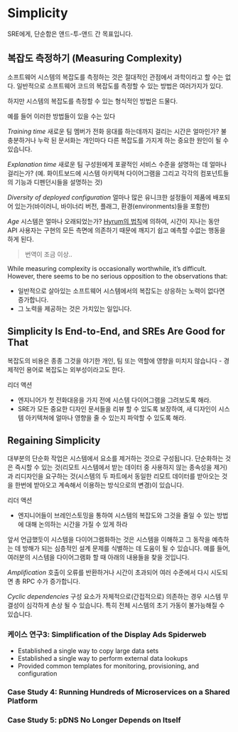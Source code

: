 # Simplicity

SRE에게, 단순함은 앤드-투-앤드 간 목표입니다.

## 복잡도 측정하기 (Measuring Complexity)

소프트웨어 시스템의 복잡도를 측정하는 것은 절대적인 관점에서 과학이라고 할 수는 없다. 일반적으로 소프트웨어 코드의 복잡도를 측정할 수 있는 방법은 여러가지가 있다.

하지만 시스템의 복잡도를 측정할 수 있는 형식적인 방법은 드물다.

예를 들어 이러한 방법들이 있을 수는 있다

*Training time*
새로운 팀 멤버가 전화 응대를 하는데까지 걸리는 시간은 얼마인가? 불충분하거나 누락 된 문서화는 개인마다 다른 복잡도를 가지게 하는 중요한 원인이 될 수 있습니다.

*Explanation time*
새로운 팀 구성원에게 포괄적인 서비스 수준을 설명하는 데 얼마나 걸리는가? (예. 화이트보드에 시스템 아키텍쳐 다이어그램을 그리고 각각의 컴포넌트들의 기능과 디펜던시들을 설명하는 것)

*Diversity of deployed configuration*
얼마나 많은 유니크한 설정들이 제품에 배포되어 있는가(바이러니, 바이너리 버전, 플래그, 환경(environments)들을 포함한)

*Age*
시스템은 얼마나 오래되었는가? [Hyrum의 법칙](http://www.hyrumslaw.com/)에 의하여, 시간이 지나는 동안 API 사용자는 구현의 모든 측면에 의존하기 때문에 깨지기 쉽고 예측할 수없는 행동을 하게 된다.
> 번역이 조금 이상..

While measuring complexity is occasionally worthwhile, it’s difficult. However, there
seems to be no serious opposition to the observations that:

- 일반적으로 살아있는 소프트웨어 시스템에서의 복잡도는 상응하는 노력이 없다면 증가합니다.
- 그 노력을 제공하는 것은 가치있는 일입니다.

## Simplicity Is End-to-End, and SREs Are Good for That

복잡도의 비용은 종종 그것을 야기한 개인, 팀 또는 역할에 영향을 미치지 않습니다 - 경제적인 용어로 복잡도는 외부성이라고도 한다.

리더 액션
- 엔지니어가 첫 전화대응을 가지 전에 시스템 다이어그램을 그려보도록 해라.
- SRE가 모든 중요한 디자인 문서들을 리뷰 할 수 있도록 보장하여, 새 디자인이 시스템 아키텍쳐에 얼마나 영향을 줄 수 있는지 파악할 수 있도록 해라.


## Regaining Simplicity

대부분의 단순화 작업은 시스템에서 요소를 제거하는 것으로 구성됩니다. 단순화하는 것은 즉시할 수 있는 것(리모트 시스템에서 받는 데이터 중 사용하지 않는 종속성을 제거)과 리디자인을 요구하는 것(시스템의 두 파트에서 동일한 리모트 데이터를 받아오는 것을 한번에 받아오고 계속해서 이용하는 방식으로의 변경)이 있습니다.

리더 액션
- 엔지니어들이 브레인스토밍을 통하여 시스템의 복잡도와 그것을 줄일 수 있는 방법에 대해 논의하는 시간을 가질 수 있게 하라

앞서 언급했듯이 시스템을 다이어그램화하는 것은 시스템을 이해하고 그 동작을 예측하는 데 방해가 되는 심층적인 설계 문제를 식별하는 데 도움이 될 수 있습니다. 예를 들어, 여러분의 시스템을 다이어그램화 할 때 아래의 내용들을 찾을 것입니다.

*Amplification*
호출이 오류를 반환하거나 시간이 초과되어 여러 수준에서 다시 시도되면 총 RPC 수가 증가합니다.

*Cyclic dependencies*
구성 요소가 자체적으로(간접적으로) 의존하는 경우 시스템 무결성이 심각하게 손상 될 수 있습니다. 특히 전체 시스템의 초기 가동이 불가능해질 수 있습니다.

### 케이스 연구3: Simplification of the Display Ads Spiderweb

- Established a single way to copy large data sets
- Established a single way to perform external data lookups
- Provided common templates for monitoring, provisioning, and configuration

### Case Study 4: Running Hundreds of Microservices on a Shared Platform

### Case Study 5: pDNS No Longer Depends on Itself
